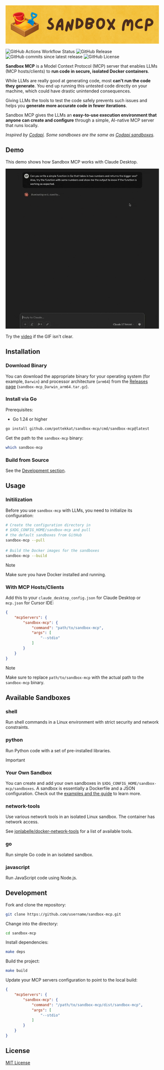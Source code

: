 ![Sandbox MCP Logo](readme-banner.png)

![GitHub Actions Workflow Status](https://img.shields.io/github/actions/workflow/status/pottekkat/sandbox-mcp/release.yaml)
![GitHub Release](https://img.shields.io/github/v/release/pottekkat/sandbox-mcp)
![GitHub commits since latest release](https://img.shields.io/github/commits-since/pottekkat/sandbox-mcp/latest)
![GitHub License](https://img.shields.io/github/license/pottekkat/sandbox-mcp)

**Sandbox MCP** is a Model Context Protocol (MCP) server that enables LLMs (MCP hosts/clients) to **run code in secure, isolated Docker containers**.

While LLMs are really good at generating code, most **can't run the code they generate**. You end up running this untested code directly on your machine, which could have drastic unintended consequences.

Giving LLMs the tools to test the code safely prevents such issues and helps you **generate more accurate code in fewer iterations**.

Sandbox MCP gives the LLMs an **easy-to-use execution environment that anyone can create and configure** through a simple, AI-native MCP server that runs locally.

_Inspired by [Codapi](https://codapi.org). Some sandboxes are the same as [Codapi sandboxes](https://github.com/nalgeon/sandboxes)._

## Demo

This demo shows how Sandbox MCP works with Claude Desktop.

![Sandbox MCP demo GIF](demo.gif)

Try the [video](demo.mp4) if the GIF isn't clear.

## Installation

### Download Binary

You can download the appropriate binary for your operating system (for example, `Darwin`) and processor architecture (`arm64`) from the [Releases page](https://github.com/pottekkat/sandbox-mcp/releases) (`sandbox-mcp_Darwin_arm64.tar.gz`).

### Install via Go

Prerequisites:

- Go 1.24 or higher

```bash
go install github.com/pottekkat/sandbox-mcp/cmd/sandbox-mcp@latest
```

Get the path to the `sandbox-mcp` binary:

```bash
which sandbox-mcp
```

### Build from Source

See the [Development section](#development).

## Usage

### Initilization

Before you use `sandbox-mcp` with LLMs, you need to initialize its configuration:

```bash
# Create the configuration directory in
# $XDG_CONFIG_HOME/sandbox-mcp and pull
# the default sandboxes from GitHub
sandbox-mcp --pull

# Build the Docker images for the sandboxes
sandbox-mcp --build
```

> [!NOTE]
> Make sure you have Docker installed and running.

### With MCP Hosts/Clients

Add this to your `claude_desktop_config.json` for Claude Desktop or `mcp.json` for Cursor IDE:

```json
{
    "mcpServers": {
        "sandbox-mcp": {
            "command": "path/to/sandbox-mcp",
            "args": [
                "--stdio"
            ]
        }
    }
}
```

> [!NOTE]
> Make sure to replace `path/to/sandbox-mcp` with the actual path to the `sandbox-mcp` binary.

## Available Sandboxes

### shell

Run shell commands in a Linux environment with strict security and network constraints.

### python

Run Python code with a set of pre-installed libraries.

> [!IMPORTANT]
> ### Your Own Sandbox
> 
> You can create and add your own sandboxes in `$XDG_CONFIG_HOME/sandbox-mcp/sandboxes`. A sandbox is essentially a Dockerfile and a JSON configuration. Check out the [examples and the guide](/sandboxes) to learn more.

### network-tools

Use various network tools in an isolated Linux sandbox. The container has network access.

See [jonlabelle/docker-network-tools](https://github.com/jonlabelle/docker-network-tools) for a list of available tools.

### go

Run simple Go code in an isolated sandbox.

### javascript

Run JavaScript code using Node.js.

## Development

Fork and clone the repository:

```bash
git clone https://github.com/username/sandbox-mcp.git
```

Change into the directory:

```bash
cd sandbox-mcp
```

Install dependencies:

```bash
make deps
```

Build the project:

```bash
make build
```

Update your MCP servers configuration to point to the local build:

```json
{
    "mcpServers": {
        "sandbox-mcp": {
            "command": "/path/to/sandbox-mcp/dist/sandbox-mcp",
            "args": [
                "--stdio"
            ]
        }
    }
}
```

## License

[MIT License](LICENSE)
